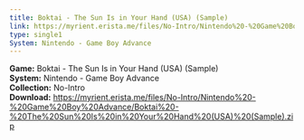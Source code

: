 ```yaml
---
title: Boktai - The Sun Is in Your Hand (USA) (Sample)
link: https://myrient.erista.me/files/No-Intro/Nintendo%20-%20Game%20Boy%20Advance/Boktai%20-%20The%20Sun%20Is%20in%20Your%20Hand%20(USA)%20(Sample).zip
type: single1
System: Nintendo - Game Boy Advance
---
```

<b>Game:</b> Boktai - The Sun Is in Your Hand (USA) (Sample)<br>
<b>System:</b> Nintendo - Game Boy Advance<br>
<b>Collection:</b> No-Intro<br>
<b>Download:</b> https://myrient.erista.me/files/No-Intro/Nintendo%20-%20Game%20Boy%20Advance/Boktai%20-%20The%20Sun%20Is%20in%20Your%20Hand%20(USA)%20(Sample).zip